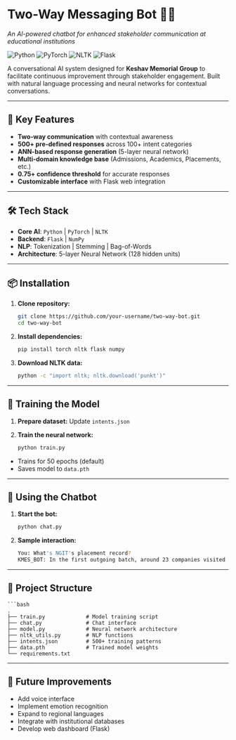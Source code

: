 # Two-Way Messaging Bot 🤖💬  
*An AI-powered chatbot for enhanced stakeholder communication at educational institutions*

![Python](https://img.shields.io/badge/Python-3.8%2B-blue)
![PyTorch](https://img.shields.io/badge/PyTorch-2.0%2B-orange)
![NLTK](https://img.shields.io/badge/NLTK-3.7%2B-green)
![Flask](https://img.shields.io/badge/Flask-2.3%2B-lightgrey)

A conversational AI system designed for **Keshav Memorial Group** to facilitate continuous improvement through stakeholder engagement. Built with natural language processing and neural networks for contextual conversations.

---

## 🚀 Key Features
- **Two-way communication** with contextual awareness
- **500+ pre-defined responses** across 100+ intent categories
- **ANN-based response generation** (5-layer neural network)
- **Multi-domain knowledge base** (Admissions, Academics, Placements, etc.)
- **0.75+ confidence threshold** for accurate responses
- **Customizable interface** with Flask web integration

---

## 🛠 Tech Stack
- **Core AI**: `Python` | `PyTorch` | `NLTK`
- **Backend**: `Flask` | `NumPy`
- **NLP**: Tokenization | Stemming | Bag-of-Words
- **Architecture**: 5-layer Neural Network (128 hidden units)
---

## 📦 Installation
1. **Clone repository:**
   ```bash
   git clone https://github.com/your-username/two-way-bot.git
   cd two-way-bot
2. **Install dependencies:**
   ```bash
   pip install torch nltk flask numpy
3. **Download NLTK data:**
   ```bash
   python -c "import nltk; nltk.download('punkt')"
---

## 🧠 Training the Model
1. **Prepare dataset:** Update `intents.json`

2. **Train the neural network:**
   ```bash
   python train.py

- Trains for 50 epochs (default)
- Saves model to `data.pth`
---

## 💬 Using the Chatbot
1. **Start the bot:**
   ```bash
   python chat.py
2. **Sample interaction:**
   ```bash
   You: What's NGIT's placement record?
   KMES_BOT: In the first outgoing batch, around 23 companies visited campus...
---

## 📂 Project Structure
    ```bash
    .
    ├── train.py             # Model training script
    ├── chat.py              # Chat interface
    ├── model.py             # Neural network architecture
    ├── nltk_utils.py        # NLP functions
    ├── intents.json         # 500+ training patterns
    ├── data.pth             # Trained model weights
    └── requirements.txt
---

## 🔧 Future Improvements
- Add voice interface
- Implement emotion recognition
- Expand to regional languages
- Integrate with institutional databases
- Develop web dashboard (Flask)


